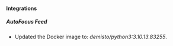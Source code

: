 #### Integrations
##### AutoFocus Feed
- Updated the Docker image to: *demisto/python3:3.10.13.83255*.
